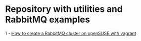 # Repository with utilities and RabbitMQ examples


1 - [How to create a RabbitMQ cluster on openSUSE with vagrant](https://github.com/Gsantomaggio/rabbitmq-utils/tree/master/rabbitmq-suse/vagrant_cluster)
